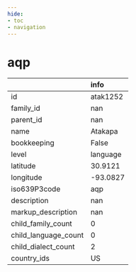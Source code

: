 ```yaml
---
hide:
- toc
- navigation
---
```

# aqp
|                      | info     |
|:---------------------|:---------|
| id                   | atak1252 |
| family_id            | nan      |
| parent_id            | nan      |
| name                 | Atakapa  |
| bookkeeping          | False    |
| level                | language |
| latitude             | 30.9121  |
| longitude            | -93.0827 |
| iso639P3code         | aqp      |
| description          | nan      |
| markup_description   | nan      |
| child_family_count   | 0        |
| child_language_count | 0        |
| child_dialect_count  | 2        |
| country_ids          | US       |